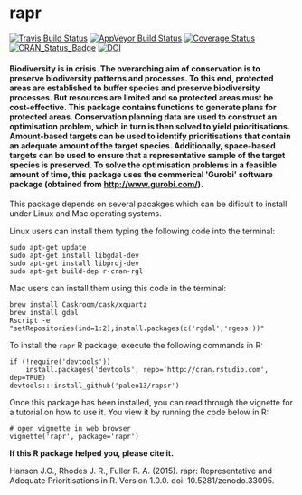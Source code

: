 rapr
============

[![Travis Build Status](https://img.shields.io/travis/paleo13/rapr/master.svg?label=Mac%20OSX%20%26%20Linux)](https://travis-ci.org/paleo13/rapr)
[![AppVeyor Build Status](https://img.shields.io/appveyor/ci/paleo13/rapr/master.svg?label=Windows)](https://ci.appveyor.com/project/paleo13/rapr)
[![Coverage Status](https://codecov.io/github/paleo13/rapr/coverage.svg?branch=master)](https://codecov.io/github/paleo13/rapr?branch=master)
[![CRAN_Status_Badge](http://www.r-pkg.org/badges/version/rapr)](http://cran.r-project.org/package=rapr)
[![DOI](https://zenodo.org/badge/18940/paleo13/rapr.svg)](https://zenodo.org/badge/latestdoi/18940/paleo13/rapr)

#### Biodiversity is in crisis. The overarching aim of conservation is to preserve biodiversity patterns and processes. To this end, protected areas are established to buffer species and preserve biodiversity processes. But resources are limited and so protected areas must be cost-effective. This package contains functions to generate plans for protected areas. Conservation planning data are used to construct an optimisation problem, which in turn is then solved to yield prioritisations. Amount-based targets can be used to identify prioritisations that contain an adequate amount of the target species. Additionally, space-based targets can be used to ensure that a representative sample of the target species is preserved. To solve the optimisation problems in a feasible amount of time, this package uses the commerical 'Gurobi' software package (obtained from <http://www.gurobi.com/>).
    
This package depends on several pacakges which can be dificult to install under Linux and Mac operating systems.

Linux users can install them typing the following code into the terminal:
```
sudo apt-get update
sudo apt-get install libgdal-dev
sudo apt-get install libproj-dev
sudo apt-get build-dep r-cran-rgl
```

Mac users can install them using this code in the terminal:
```
brew install Caskroom/cask/xquartz
brew install gdal
Rscript -e "setRepositories(ind=1:2);install.packages(c('rgdal','rgeos'))"
```

To install the `rapr` R package, execute the following commands in R:

```
if (!require('devtools'))
	install.packages('devtools', repo='http://cran.rstudio.com', dep=TRUE)
devtools:::install_github('paleo13/rapsr')
```

Once this package has been installed, you can read through the vignette for a tutorial on how to use it. You view it by running the code below in R:

```
# open vignette in web browser
vignette('rapr', package='rapr')
```

**If this R package helped you, please cite it.**

Hanson J.O., Rhodes J. R., Fuller R. A. (2015). rapr: Representative and Adequate Prioritisations in R. Version 1.0.0. doi: 10.5281/zenodo.33095.
